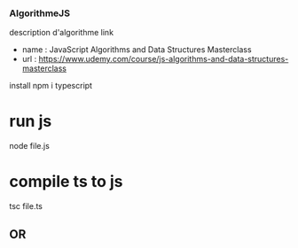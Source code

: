 ### AlgorithmeJS
description d'algorithme
link 
- name : JavaScript Algorithms and Data Structures Masterclass
- url : https://www.udemy.com/course/js-algorithms-and-data-structures-masterclass

install
npm i typescript

# run js
node file.js

# compile ts to js
tsc file.ts

## OR





